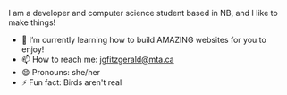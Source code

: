 I am a developer and computer science student based in NB, and I like to make things!

- 🌱 I’m currently learning how to build AMAZING websites for you to enjoy!
- 📫 How to reach me: jgfitzgerald@mta.ca
- 😄 Pronouns: she/her
- ⚡ Fun fact: Birds aren't real
